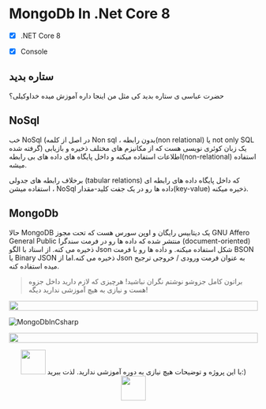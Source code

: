 # MongoDb In .Net Core 8

- [x] .NET Core 8
- [x] Console


 ## ستاره بدید
حضرت عباسی  ی ستاره بدید کی مثل من اینجا داره آموزش میده خداوکیلی؟
## NoSql
خب NoSql (در اصل از کلمه Non sql ، بدون رابطه(non relational) یا  not only SQL گرفته شده) یک زبان کوئری نویسی هست که از مکانیزم های مختلف ذخیره و بازیابی اطلاعات استفاده میکنه و داخل پایگاه های داده های بی رابطه(non-relational)  استفاده میشه.

برخلاف رابطه های جدولی (tabular relations) که داخل پایگاه داده های رابطه ای استفاده میشن ، NoSql داده ها رو در یک جفت کلید-مقدار(key-value) ذخیره میکنه.

## MongoDb
حالا MongoDB یک دیتابیس رایگان و اوپن سورس هست که تحت مجوز GNU Affero General Public منتشر شده که داده ها رو در فرمت سندگرا (document-oriented) ذخیره می کنه.
 از اسناد با الگو Json شکل استفاده میکنه. و داده ها رو با فرمت  BSON یا Binary JSON ذخیره می کنه.اما از Json به عنوان فرمت ورودی / خروجی ترجیح میده استفاده کنه.

 > براتون کامل جزوشو نوشتم نگران نباشید!
> هرچیزی که لازم دارید داخل جزوه هست و نیازی به هیچ آموزشی ندارید دیگه!

 <p align="center">
<img src="https://i.imgur.com/dBaSKWF.gif" height="20" width="100%">
</p>

 ![MongoDbInCsharp](https://blog.faradars.org/wp-content/uploads/2022/04/What-is-MongoDB-Database.jpg)
 
<p align="center">
<img src="https://i.imgur.com/dBaSKWF.gif" height="20" width="100%">
</p>

<p align="center">
<img src="https://media.tenor.com/c3CBzmFnqHYAAAAi/hug.gif" width="50">
با این پروژه و توضیحات هیچ نیازی به دوره آموزشی ندارید. لذت ببرید:)
<img src="https://media.tenor.com/c3CBzmFnqHYAAAAi/hug.gif" width="50">
</p>
